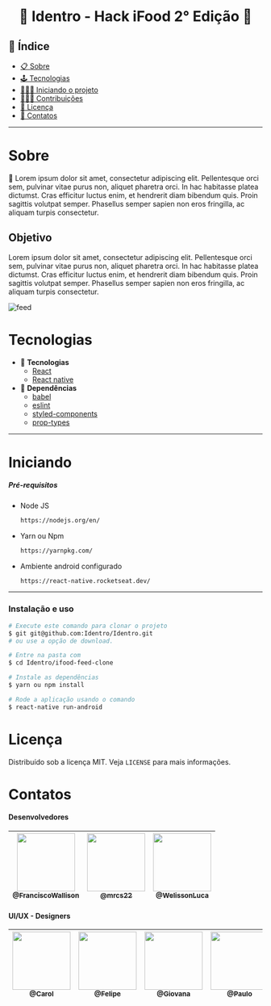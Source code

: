 <h1 align="center">🔺 Identro - Hack iFood 2° Edição 🔺</h1>

## 📕 Índice

- [📋 Sobre](#Sobre)
- [🕹 Tecnologias](#Tecnologias)
- [🧑🏽‍💻 Iniciando o projeto](#Iniciando)
- [👨🏽‍🔧 Contribuições](#Contribuições)
- [📝 Licença](#Licença)
- [🦸 Contatos](#Contatos)

<hr>

<!-- About -->

# Sobre

<p align="left"> 📡 Lorem ipsum dolor sit amet, consectetur adipiscing elit. Pellentesque orci sem, pulvinar vitae purus non, aliquet pharetra orci. In hac habitasse platea dictumst. Cras efficitur luctus enim, et hendrerit diam bibendum quis. Proin sagittis volutpat semper. Phasellus semper sapien non eros fringilla, ac aliquam turpis consectetur. </p>

## Objetivo
<p align="left"> Lorem ipsum dolor sit amet, consectetur adipiscing elit. Pellentesque orci sem, pulvinar vitae purus non, aliquet pharetra orci. In hac habitasse platea dictumst. Cras efficitur luctus enim, et hendrerit diam bibendum quis. Proin sagittis volutpat semper. Phasellus semper sapien non eros fringilla, ac aliquam turpis consectetur.  </p>


![feed](https://i.imgur.com/9NirBZt.png)
<!-- TECHNOLOGIES -->

# Tecnologias

- 🧩 **Tecnologias**
  - [React](https://pt-br.reactjs.org/)
  - [React native](https://reactnative.dev/)
- 🧲 **Dependências**
  - [babel](https://babeljs.io/)
  - [eslint](https://eslint.org/)
  - [styled-components](https://styled-components.com/)
  - [prop-types](https://www.npmjs.com/package/prop-types)

<hr>

<!-- TECHNOLOGIES -->

# Iniciando

##### Pré-requisitos

- Node JS

  ```sh
  https://nodejs.org/en/
  ```

- Yarn ou Npm

  ```sh
  https://yarnpkg.com/
  ```

- Ambiente android configurado
  ```sh
  https://react-native.rocketseat.dev/
  ```
<hr>

### Instalação e uso

```bash
# Execute este comando para clonar o projeto
$ git git@github.com:Identro/Identro.git
# ou use a opção de download.

# Entre na pasta com
$ cd Identro/ifood-feed-clone

# Instale as dependências
$ yarn ou npm install

# Rode a aplicação usando o comando
$ react-native run-android
```

<!-- LICENSE -->

# Licença

Distribuído sob a licença MIT. Veja `LICENSE` para mais informações.

<!-- CONTACT -->

# Contatos
#### Desenvolvedores 
 | [<img src="https://avatars.githubusercontent.com/u/19413241?v=4" width="115"><br><sub>@FranciscoWallison</sub>](https://github.com/FranciscoWallison) | [<img src="https://avatars.githubusercontent.com/u/75001586?v=4" width="115"><br><sub>@mrcs22</sub>](https://github.com/mrcs22) | [<img src="https://avatars.githubusercontent.com/u/62263143?v=4" width="115"><br><sub>@WelissonLuca</sub>](https://github.com/WelissonLuca)
| - |  - |  -

#### UI/UX - Designers 
 | [<img src="https://i.postimg.cc/Y2sG56M0/20210803-224656-1.jpg" width="115"><br><sub>@Carol</sub> ](https://www.linkedin.com/in/cardosocarol/) | [<img src="https://i.postimg.cc/hvfJJjbK/pp.png" width="115"><br><sub>@Felipe</sub>](https://www.linkedin.com/in/felipeihy/) | [<img src="https://i.postimg.cc/7YJGw5ZV/IMG-20200527-195419.jpg" width="115"><br><sub>@Giovana</sub>](https://www.linkedin.com/in/giovanna-gardinali) | [<img src="https://i.postimg.cc/7hd5Skm0/1613697951846.png" width="115"><br><sub>@Paulo</sub>](https://www.linkedin.com/in/paulo-dos-anjos/)
| - |  - |  - |  - | 